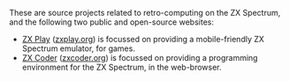 These are source projects related to retro-computing on the ZX Spectrum, and the following two public and open-source websites:

* [ZX Play](https://zxplay.org/) ([zxplay.org](https://zxplay.org/)) is focussed on providing a mobile-friendly ZX Spectrum emulator, for games.
* [ZX Coder](https://zxcoder.org) ([zxcoder.org](https://zxcoder.org)) is focussed on providing a programming environment for the ZX Spectrum, in the web-browser.

